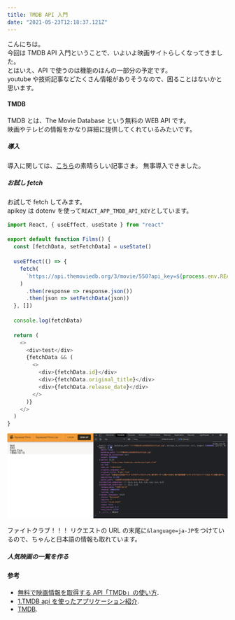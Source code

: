 ```yaml
---
title: TMDB API 入門
date: "2021-05-23T12:18:37.121Z"
---
```


こんにちは。  
今回は TMDB API 入門ということで、いよいよ映画サイトらしくなってきました。  
とはいえ、API で使うのは機能のほんの一部分の予定です。  
youtube や技術記事などたくさん情報がありそうなので、困ることはないかと思います。

#### TMDB

TMDB とは、The Movie Database という無料の WEB API です。  
映画やテレビの情報をかなり詳細に提供してくれているみたいです。

##### 導入

導入に関しては、[こちら](https://weblion303.net/1262)の素晴らしい記事さま。
無事導入できました。

##### お試し fetch

お試しで fetch してみます。  
apikey は dotenv を使って`REACT_APP_TMDB_API_KEY`としています。

```js
import React, { useEffect, useState } from "react"

export default function Films() {
  const [fetchData, setFetchData] = useState()

  useEffect(() => {
    fetch(
      `https://api.themoviedb.org/3/movie/550?api_key=${process.env.REACT_APP_TMDB_API_KEY}&language=ja-JP`
    )
      .then(response => response.json())
      .then(json => setFetchData(json))
  }, [])

  console.log(fetchData)

  return (
    <>
      <div>test</div>
      {fetchData && (
        <>
          <div>{fetchData.id}</div>
          <div>{fetchData.original_title}</div>
          <div>{fetchData.release_date}</div>
        </>
      )}
    </>
  )
}
```

![test](test.png)

ファイトクラブ！！！
リクエストの URL の末尾に`&language=ja-JP`をつけているので、ちゃんと日本語の情報も取れています。

##### 人気映画の一覧を作る

#### 参考

- [無料で映画情報を取得する API「TMDb」の使い方](https://weblion303.net/1262).
- [1.TMDB api を使ったアプリケーション紹介](https://qiita.com/nomu-008/items/ed0eaf1c75e6d84400a7).
- [TMDB](https://www.themoviedb.org/).
